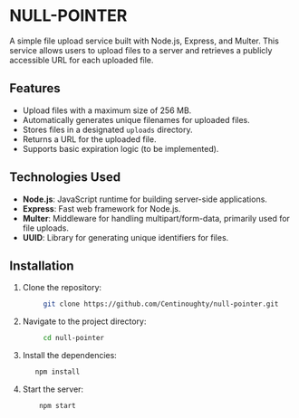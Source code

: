 # NULL-POINTER

A simple file upload service built with Node.js, Express, and Multer. This service allows users to upload files to a server and retrieves a publicly accessible URL for each uploaded file.

## Features

- Upload files with a maximum size of 256 MB.
- Automatically generates unique filenames for uploaded files.
- Stores files in a designated `uploads` directory.
- Returns a URL for the uploaded file.
- Supports basic expiration logic (to be implemented).

## Technologies Used

- **Node.js**: JavaScript runtime for building server-side applications.
- **Express**: Fast web framework for Node.js.
- **Multer**: Middleware for handling multipart/form-data, primarily used for file uploads.
- **UUID**: Library for generating unique identifiers for files.

## Installation

1. Clone the repository:

   ```bash
        git clone https://github.com/Centinoughty/null-pointer.git
   ```

2. Navigate to the project directory:

   ```bash
        cd null-pointer
   ```

3. Install the dependencies:

   ```bash
      npm install
   ```

4. Start the server:

    ```bash
        npm start
    ```
